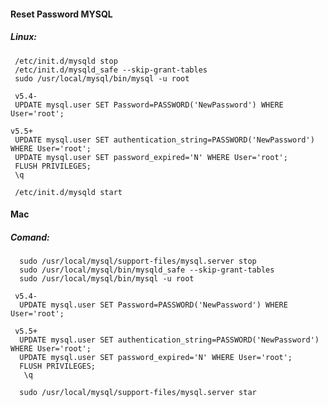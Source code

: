#### Reset Password MYSQL

##### Linux:

     /etc/init.d/mysqld stop
     /etc/init.d/mysqld_safe --skip-grant-tables
     sudo /usr/local/mysql/bin/mysql -u root

     v5.4-
     UPDATE mysql.user SET Password=PASSWORD('NewPassword') WHERE User='root';

    v5.5+
     UPDATE mysql.user SET authentication_string=PASSWORD('NewPassword') WHERE User='root';
     UPDATE mysql.user SET password_expired='N' WHERE User='root';
     FLUSH PRIVILEGES;
     \q

     /etc/init.d/mysqld start

#### Mac

##### Comand:

      sudo /usr/local/mysql/support-files/mysql.server stop
      sudo /usr/local/mysql/bin/mysqld_safe --skip-grant-tables
      sudo /usr/local/mysql/bin/mysql -u root

     v5.4-
      UPDATE mysql.user SET Password=PASSWORD('NewPassword') WHERE User='root';

     v5.5+
      UPDATE mysql.user SET authentication_string=PASSWORD('NewPassword') WHERE User='root';
      UPDATE mysql.user SET password_expired='N' WHERE User='root';
      FLUSH PRIVILEGES;
       \q
      
      sudo /usr/local/mysql/support-files/mysql.server star





